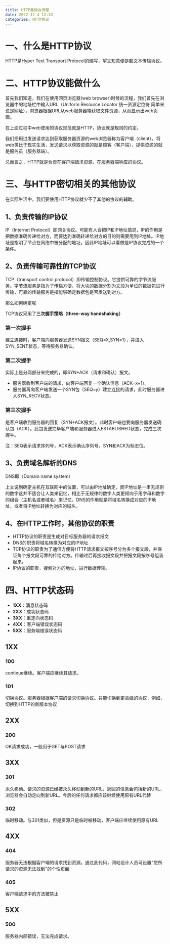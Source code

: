 ```yaml
---
title: HTTP基础与流程
date: 2022-12-4 12:33
categories: HTTP协议
---
```


# 一、什么是HTTP协议

HTTP是Hyper Text Transport Protocol的缩写，望文知意便是超文本传输协议。

# 二、HTTP协议能做什么

首先我们知道，我们在使用网页浏览器(web browser)时候的流程，我们首先在浏览器中的地址栏中输入URL（Uniform Resource Locator 统一资源定位符 简单来说是网址），浏览器根据URL从web服务器端获取文件资源，从而显示出web页面。

在上面过程中web使用的协议规范就是HTTP，协议就是规则的约定。

我们把用过发送请求达到获取服务器资源的web浏览器称为客户端（client）。将web类比于现实生活，发送请求以获取资源的就是顾客（客户端），提供资源的就是服务员（服务器端）。

总而言之，HTTP就是负责在客户端请求资源，在服务器端响应的协议。



# 三、与HTTP密切相关的其他协议

在实际生活中，我们要使用HTTP协议就少不了其他的协议的辅助。

## **1、负责传输的IP协议**

IP（Internet Protocol）即网关协议。可能有人会把IP和IP地址搞混，IP的作用是把数据准确传递给对方，而要达到准确转递给对方的目的则需要用到IP地址。IP地址是指明了节点在网络中被分配的地址，因此IP地址可以看做是IP协议完成的一个条件。

## **2、负责传输可靠性的TCP协议**

TCP（transport control protocol）即传输控制协议。它提供可靠的字节流服务。字节流服务是指为了传输方便，将大块的数据分割为文段为单位的数据包进行传输，可靠的传输服务是指能够确定数据包是否发送到对方。

那么如何确定呢

TCP协议采用了**三次握手策略（three-way handshaking）**

### **第一次握手**

建立连接时，客户端向服务器发送SYN报文（SEQ=X,SYN=1），并进入SYN_SENT状态，等待服务器确认。

### **第二次握手**

实际上是分两部分来完成的，即SYN+ACK（请求和确认）报文。

- 服务器收到客户端的请求，向客户端回复一个确认信息（ACK=x+1）。
- 服务器再向客户端发送一个SYN包（SEQ=y）建立连接的请求，此时服务器进入SYN_RECV状态。

### **第三次握手**

是客户端收到服务器的回复（SYN+ACK报文）。此时客户端也要向服务器发送确认包（ACK）。此包发送完毕客户端和服务器进入ESTABLISHED状态，完成三次握手。

注：SEQ表示请求序列号，ACK表示确认序列号，SYN和ACK为标志位。

## **3、负责域名解析的DNS**

DNS即（Domain name system）

上文说到确定主机在互联网中的位置，可以由IP地址确定，而IP地址是一串无规则的数字这并不适合让人类来记忆，相比于无规律的数字人类更倾向于用字母和数字的组合（主机名或者域名）来记忆，DNS的作用就是将域名转换成对应的IP地址，或者将IP地址转换为对应的域名。

## **4、在HTTP工作时，其他协议的职责**

- HTTP协议的职责是生成对目标服务器的请求报文
- DNS的职责将域名转换为对应的IP地址
- TCP协议的职责为了通信方便将HTTP请求报文按序号分为多个报文段，并保证每个报文段可靠的传给对方。传输过后再接收报文段并把报文段按序号组装起来。
- IP协议的职责，搜索对方的地址，进行数据传输。

# **四、HTTP状态码**

- **1XX**：消息状态码
- **2XX**：成功状态码
- **3XX**：重定向状态码
- **4XX**：客户端错误状态码
- **5XX**：服务端错误状态码

## **1XX**

### 100

continue继续。客户端应继续其请求。

### 101

切换协议。服务器根据客户端的请求切换协议。只能切换到更高级的协议，例如，切换到HTTP的新版本协议

## 2XX

### 200

OK请求成功，一般用于GET与POST请求

## 3XX

### 301

永久移动。请求的资源已经被永久移动到新的URL，返回的信息会包括新的URL，浏览器会自动定向到新URL。今后的任何请求都应该继续使用原有URL代替

### 302

临时移动。与301类似，但是资源只是临时被移动，客户端应继续使用原有URL

## 4XX

### 404

服务器无法根据客户端的请求找到资源。通过此代码，网站设计人员可设置"您所请求的资源无法找到"的个性页面

### 405

客户端请求中的方法被禁止

## 5XX

### 500

服务器内部错误，无法完成请求。

